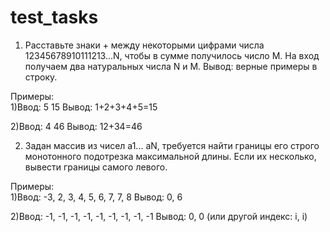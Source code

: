 # test_tasks

1. Расставьте знаки + между некоторыми цифрами числа 12345678910111213...N, чтобы в сумме получилось число M.
На вход получаем два натуральных числа N и M.
Вывод: верные примеры в строку.

Примеры:  
1)Ввод: 5 15
Вывод: 1+2+3+4+5=15

2)Ввод: 4 46
Вывод: 12+34=46


2. Задан массив из чисел a1... aN, требуется найти границы его строго монотонного подотрезка максимальной длины. Если их несколько, вывести границы самого левого.

Примеры:  
1)Ввод: -3, 2, 3, 4, 5, 6, 7, 7, 8
   Вывод: 0, 6

2)Ввод: -1, -1, -1, -1, -1, -1, -1, -1, -1
   Вывод: 0, 0 (или другой индекс: i, i)
